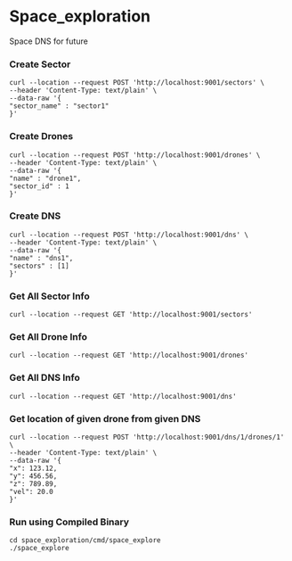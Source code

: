 # Space_exploration
Space DNS for future 

### Create Sector
```
curl --location --request POST 'http://localhost:9001/sectors' \
--header 'Content-Type: text/plain' \
--data-raw '{
"sector_name" : "sector1"
}'
```

### Create Drones
```
curl --location --request POST 'http://localhost:9001/drones' \
--header 'Content-Type: text/plain' \
--data-raw '{
"name" : "drone1",
"sector_id" : 1
}'
```

### Create DNS
```
curl --location --request POST 'http://localhost:9001/dns' \
--header 'Content-Type: text/plain' \
--data-raw '{
"name" : "dns1",
"sectors" : [1]
}'
```

### Get All Sector Info
```
curl --location --request GET 'http://localhost:9001/sectors'
```
### Get All Drone Info
```
curl --location --request GET 'http://localhost:9001/drones'
```

### Get All DNS Info
```
curl --location --request GET 'http://localhost:9001/dns'
```

### Get location of given drone from given DNS
```
curl --location --request POST 'http://localhost:9001/dns/1/drones/1' \
--header 'Content-Type: text/plain' \
--data-raw '{
"x": 123.12,
"y": 456.56,
"z": 789.89,
"vel": 20.0
}'

```

### Run using Compiled Binary
```
cd space_exploration/cmd/space_explore
./space_explore
```
